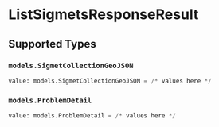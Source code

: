 # ListSigmetsResponseResult


## Supported Types

### `models.SigmetCollectionGeoJSON`

```python
value: models.SigmetCollectionGeoJSON = /* values here */
```

### `models.ProblemDetail`

```python
value: models.ProblemDetail = /* values here */
```


